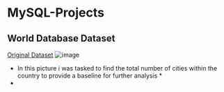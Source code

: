 # MySQL-Projects
## World Database Dataset
[Original Dataset](https://justit831-my.sharepoint.com/:u:/g/personal/danpe_justit_co_uk/Ef6vAaaYVi5FhHqKGxqnn60B9g2khoYekEIO3Y7J00UcJQ?e=pv9NNE)
![image](<img width="623" height="327" alt="image" src="https://github.com/user-attachments/assets/15e20639-aac6-4974-836c-a023545b48c8" />
)
* In this picture i was tasked to find the total number of cities within the country to provide a baseline for further analysis *
* 
